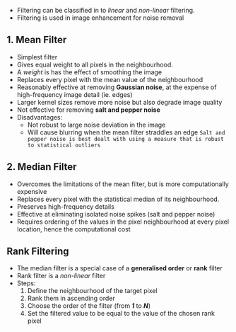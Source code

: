 - Filtering can be classified in to *linear*  and *non-linear*  filtering.
- Filtering is used in image enhancement for noise removal
## 1. Mean Filter
- Simplest filter
- Gives equal weight to all pixels in the neighbourhood.
- A *weight*  is has the effect of smoothing the image
- Replaces every pixel with the mean value of the neighbourhood
- Reasonably effective at removing **Gaussian noise**, at the expense of high-frequency image detail (ie. edges)
- Larger kernel sizes remove more noise but also degrade image quality
- Not effective for removing **salt and pepper noise**
- Disadvantages:
	- Not robust to large noise deviation in the image
	- Will cause blurring when the mean filter straddles an edge
`Salt and pepper noise is best dealt with using a measure that is robust to statistical outliers`
## 2. Median Filter
- Overcomes the limitations of the mean filter, but is more computationally expensive
- Replaces every pixel with the statistical median of its neighbourhood.
- Preserves high-frequency details
- Effective at eliminating isolated noise spikes (salt and pepper noise)
- Requires ordering of the values in the pixel neighbourhood at every pixel location, hence the computational cost

## Rank Filtering
- The median filter is a special case of a **generalised order** or **rank** filter
- Rank filter is a *non-linear*  filter
- Steps:
	1. Define the neighbourhood of the target pixel
	2. Rank them in ascending order
	3. Choose the order of the filter (from ***1*** to ***N***)
	4. Set the filtered value to be equal to the value of the chosen rank pixel